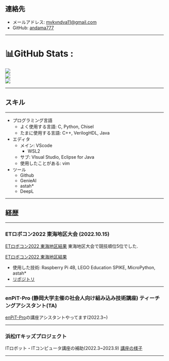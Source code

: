## **連絡先**

- メールアドレス: mvkvndva11@gmail.com 
- GitHub: [andama777](https://github.com/andama777)

---

# 📊GitHub Stats :
![](https://github-readme-stats.vercel.app/api?username=andama777&theme=radical&hide_border=false&include_all_commits=false&count_private=false)<br/>
![](https://github-readme-streak-stats.herokuapp.com/?user=andama777&theme=radical&hide_border=false)<br/>
![](https://github-readme-stats.vercel.app/api/top-langs/?username=andama777&theme=radical&hide_border=false&include_all_commits=false&count_private=false&layout=compact)

---

## **スキル**

---

- プログラミング言語
  - よく使用する言語: C, Python, Chisel
  - たまに使用する言語: C++, VerilogHDL, Java
- エディタ
  - メイン: VScode
    - WSL2
  - サブ: VIsual Studio, Eclipse for Java
  - 使用したことがある: vim
- ツール
  - Github
  - GenieAI
  - astah*
  - DeepL
--- 
## **経歴**
---
### **ETロボコン2022 東海地区大会** (2022.10.15)
[ETロボコン2022 東海地区結果](https://www.etrobo.jp/%e6%9d%b1%e6%b5%b7%e5%9c%b0%e5%8c%ba%e5%a4%a7%e4%bc%9a%e7%b5%90%e6%9e%9c/)
東海地区大会で競技順位5位でした.

[ETロボコン2022 東海地区結果](https://www.etrobo.jp/%e6%9d%b1%e6%b5%b7%e5%9c%b0%e5%8c%ba%e5%a4%a7%e4%bc%9a%e7%b5%90%e6%9e%9c/)

- 使用した技術: Raspberry Pi 4B, LEGO Education SPIKE, MicroPython, astah*
- [リポジトリ](https://github.com/andama777/speegle_dev)

---
### **enPiT-Pro (静岡大学主催の社会人向け組み込み技術講座) ティーチングアシスタント(TA)**
[enPiT-Pro](https://hept.inf.shizuoka.ac.jp/enpit/)の講座アシスタントやってます(2022.3~)

---

### **浜松ITキッズプロジェクト**
ITロボット・ITコンピュータ講座の補助(2022.3~2023.9)
[講座の様子](https://itkids.jp/blog/e-robot/2023/02/00478/)

---

